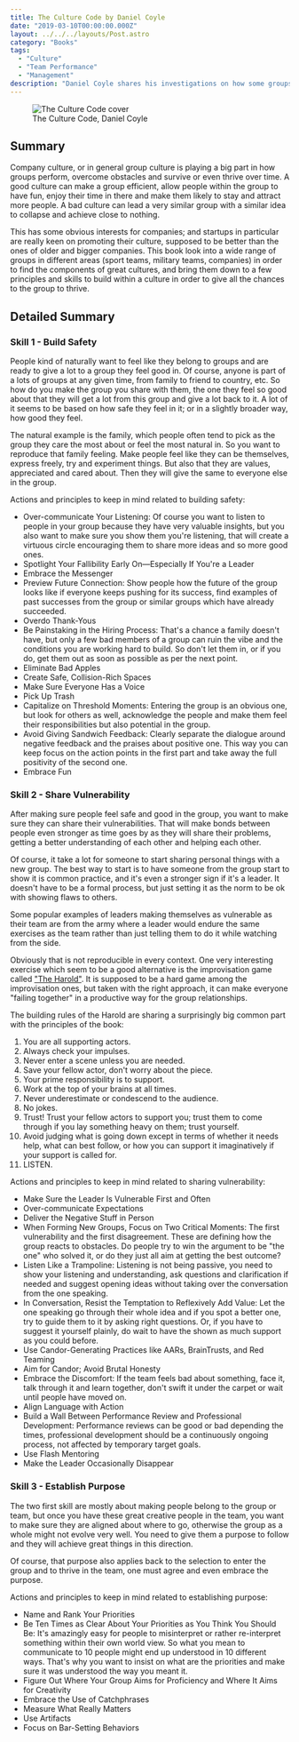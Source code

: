 ```yaml
---
title: The Culture Code by Daniel Coyle
date: "2019-03-10T00:00:00.000Z"
layout: ../../../layouts/Post.astro
category: "Books"
tags:
  - "Culture"
  - "Team Performance"
  - "Management"
description: "Daniel Coyle shares his investigations on how some groups end up performing great together and what are the shared characteristic between these successful groups."
---
```


<figure class="float-left" style="width: 240px">
  <img src="/the-culture-code-cover.jpg" alt="The Culture Code cover">
  <figcaption>The Culture Code, Daniel Coyle</figcaption>
</figure>

## Summary

Company culture, or in general group culture is playing a big part in how groups perform, overcome obstacles and survive or even thrive over time.
A good culture can make a group efficient, allow people within the group to have fun, enjoy their time in there and make them likely to stay and attract more people.
A bad culture can lead a very similar group with a similar idea to collapse and achieve close to nothing.

This has some obvious interests for companies; and startups in particular are really keen on promoting their culture, supposed to be better than the ones of older and bigger companies.
This book look into a wide range of groups in different areas (sport teams, military teams, companies) in order to find the components of great cultures, and bring them down to a few principles and skills to build within a culture in order to give all the chances to the group to thrive.

## Detailed Summary

### Skill 1 - Build Safety

People kind of naturally want to feel like they belong to groups and are ready to give a lot to a group they feel good in.
Of course, anyone is part of a lots of groups at any given time, from family to friend to country, etc.
So how do you make the group you share with them, the one they feel so good about that they will get a lot from this group and give a lot back to it.
A lot of it seems to be based on how safe they feel in it; or in a slightly broader way, how good they feel.

The natural example is the family, which people often tend to pick as the group they care the most about or feel the most natural in.
So you want to reproduce that family feeling.
Make people feel like they can be themselves, express freely, try and experiment things.
But also that they are values, appreciated and cared about.
Then they will give the same to everyone else in the group.

Actions and principles to keep in mind related to building safety:

- Over-communicate Your Listening: Of course you want to listen to people in your group because they have very valuable insights, but you also want to make sure you show them you're listening, that will create a virtuous circle encouraging them to share more ideas and so more good ones.
- Spotlight Your Fallibility Early On—Especially If You're a Leader
- Embrace the Messenger
- Preview Future Connection: Show people how the future of the group looks like if everyone keeps pushing for its success, find examples of past successes from the group or similar groups which have already succeeded.
- Overdo Thank-Yous
- Be Painstaking in the Hiring Process: That's a chance a family doesn't have, but only a few bad members of a group can ruin the vibe and the conditions you are working hard to build.
So don't let them in, or if you do, get them out as soon as possible as per the next point.
- Eliminate Bad Apples
- Create Safe, Collision-Rich Spaces
- Make Sure Everyone Has a Voice
- Pick Up Trash
- Capitalize on Threshold Moments: Entering the group is an obvious one, but look for others as well, acknowledge the people and make them feel their responsibilities but also potential in the group.
- Avoid Giving Sandwich Feedback: Clearly separate the dialogue around negative feedback and the praises about positive one.
This way you can keep focus on the action points in the first part and take away the full positivity of the second one.
- Embrace Fun

### Skill 2 - Share Vulnerability

After making sure people feel safe and good in the group, you want to make sure they can share their vulnerabilities.
That will make bonds between people even stronger as time goes by as they will share their problems, getting a better understanding of each other and helping each other.

Of course, it take a lot for someone to start sharing personal things with a new group.
The best way to start is to have someone from the group start to show it is common practice, and it's even a stronger sign if it's a leader.
It doesn't have to be a formal process, but just setting it as the norm to be ok with showing flaws to others.

Some popular examples of leaders making themselves as vulnerable as their team are from the army where a leader would endure the same exercises as the team rather than just telling them to do it while watching from the side.

Obviously that is not reproducible in every context.
One very interesting exercise which seem to be a good alternative is the improvisation game called ["The Harold"](https://en.wikipedia.org/wiki/Harold_(improvisation)).
It is supposed to be a hard game among the improvisation ones, but taken with the right approach, it can make everyone "failing together" in a productive way for the group relationships.

The building rules of the Harold are sharing a surprisingly big common part with the principles of the book:

1. You are all supporting actors.
2. Always check your impulses.
3. Never enter a scene unless you are needed.
4. Save your fellow actor, don't worry about the piece.
5. Your prime responsibility is to support.
6. Work at the top of your brains at all times.
7. Never underestimate or condescend to the audience.
8. No jokes.
9. Trust! Trust your fellow actors to support you; trust them to come through if you lay something heavy on them; trust yourself.
10. Avoid judging what is going down except in terms of whether it needs help, what can best follow, or how you can support it imaginatively if your support is called for.
11. LISTEN.

Actions and principles to keep in mind related to sharing vulnerability:

- Make Sure the Leader Is Vulnerable First and Often
- Over-communicate Expectations
- Deliver the Negative Stuff in Person
- When Forming New Groups, Focus on Two Critical Moments: The first vulnerability and the first disagreement.
These are defining how the group reacts to obstacles.
Do people try to win the argument to be "the one" who solved it, or do they just all aim at getting the best outcome?
- Listen Like a Trampoline: Listening is not being passive, you need to show your listening and understanding, ask questions and clarification if needed and suggest opening ideas without taking over the conversation from the one speaking.
- In Conversation, Resist the Temptation to Reflexively Add Value: Let the one speaking go through their whole idea and if you spot a better one, try to guide them to it by asking right questions.
Or, if you have to suggest it yourself plainly, do wait to have the shown as much support as you could before.
- Use Candor-Generating Practices like AARs, BrainTrusts, and Red Teaming
- Aim for Candor; Avoid Brutal Honesty
- Embrace the Discomfort: If the team feels bad about something, face it, talk through it and learn together, don't swift it under the carpet or wait until people have moved on.
- Align Language with Action
- Build a Wall Between Performance Review and Professional Development: Performance reviews can be good or bad depending the times, professional development should be a continuously ongoing process, not affected by temporary target goals.
- Use Flash Mentoring
- Make the Leader Occasionally Disappear

### Skill 3 - Establish Purpose

The two first skill are mostly about making people belong to the group or team, but once you have these great creative people in the team, you want to make sure they are aligned about where to go, otherwise the group as a whole might not evolve very well.
You need to give them a purpose to follow and they will achieve great things in this direction.

Of course, that purpose also applies back to the selection to enter the group and to thrive in the team, one must agree and even embrace the purpose.

Actions and principles to keep in mind related to establishing purpose:

- Name and Rank Your Priorities
- Be Ten Times as Clear About Your Priorities as You Think You Should Be: It's amazingly easy for people to misinterpret or rather re-interpret something within their own world view.
So what you mean to communicate to 10 people might end up understood in 10 different ways.
That's why you want to insist on what are the priorities and make sure it was understood the way you meant it.
- Figure Out Where Your Group Aims for Proficiency and Where It Aims for Creativity
- Embrace the Use of Catchphrases
- Measure What Really Matters
- Use Artifacts
- Focus on Bar-Setting Behaviors
